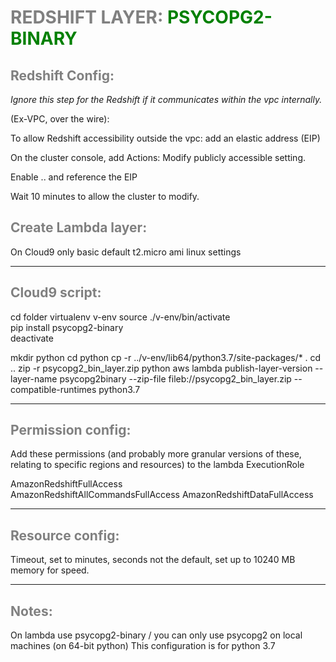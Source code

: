 # <span style="color:gray" fontstyle="bold">REDSHIFT LAYER: </span><span style="color:green">PSYCOPG2-BINARY</span>

## <span style="color:gray" fontstyle="bold">Redshift Config: </span>

_Ignore this step for the Redshift if it communicates within the vpc internally._

(Ex-VPC, over the wire):


To allow Redshift accessibility outside the vpc: add an elastic address (EIP)

On the cluster console, add Actions: Modify publicly accessible setting.

Enable .. and reference the EIP

Wait 10 minutes to allow the cluster to modify. 



 
## <span style="color:gray" fontstyle="bold">Create Lambda layer: </span>
On Cloud9 only  basic default t2.micro ami linux settings
 

---
## <span style="color:gray" fontstyle="bold">Cloud9 script: </span>
cd folder
virtualenv v-env
source ./v-env/bin/activate             
pip install psycopg2-binary                          
deactivate

mkdir python
cd python
cp -r ../v-env/lib64/python3.7/site-packages/* .
cd ..
zip -r psycopg2_bin_layer.zip python
aws lambda publish-layer-version --layer-name psycopg2binary --zip-file fileb://psycopg2_bin_layer.zip --compatible-runtimes python3.7

---


## <span style="color:gray" fontstyle="bold">Permission config: </span>
Add these permissions (and probably more granular versions of these, relating to specific regions and resources) to the lambda ExecutionRole

AmazonRedshiftFullAccess	
AmazonRedshiftAllCommandsFullAccess
AmazonRedshiftDataFullAccess

---
## <span style="color:gray" fontstyle="bold">Resource config: </span>
Timeout, set to minutes, seconds not the default, set up to 10240 MB memory for speed.

---
## <span style="color:gray" fontstyle="bold">Notes: </span>
On lambda use psycopg2-binary / you can only use psycopg2 on local machines (on 64-bit python)
This configuration is for python 3.7


